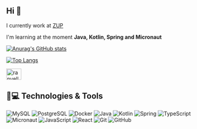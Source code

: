 

## Hi 👋
I currently work at [ZUP](https://www.zup.com.br)

I'm learning at the moment **Java, Kotlin, Spring and Micronaut**

[![Anurag's GitHub stats](https://github-readme-stats.vercel.app/api?username=RanyellHenrique&theme=dark&show_icons=true)](https://github.com/anuraghazra/github-readme-stats)

[![Top Langs](https://github-readme-stats.vercel.app/api/top-langs/?username=ranyellHenrique&theme=dark&layout=compact)](https://github.com/anuraghazra/github-readme-stats)

<a href="https://www.linkedin.com/in/ranyell-henrique-dos-santos-0a880a192" target="blank"><img align="center" src="https://raw.githubusercontent.com/rahuldkjain/github-profile-readme-generator/master/src/images/icons/Social/linked-in-alt.svg" alt="ranyellhenrique" height="30" width="40" /></a>

## 🚀💻 Technologies & Tools
![MySQL](https://img.shields.io/badge/-MySQL-black?style=flat-square&logo=mysql)
![PostgreSQL](https://img.shields.io/badge/-PostgreSQL-336791?style=flat-square&logo=postgresql)
![Docker](https://img.shields.io/badge/-Docker-black?style=flat-square&logo=docker)
![Java](https://img.shields.io/badge/-Java-FF2D31?style=flat-square&logo=java)
![Kotlin](https://img.shields.io/badge/-Kotlin-232F3E?style=flat-square&logo=kotlin)
![Spring](https://img.shields.io/badge/-Spring-232631?style=flat-square&logo=spring)
![TypeScript](https://img.shields.io/badge/-TypeScript-black?style=flat-square&logo=typescript)
![Micronaut](https://img.shields.io/badge/-Micronaut-232631?style=flat-square&logo=Micronaut)
![JavaScript](https://img.shields.io/badge/-JavaScript-black?style=flat-square&logo=javascript)
![React](https://img.shields.io/badge/-React-black?style=flat-square&logo=react)
![Git](https://img.shields.io/badge/-Git-black?style=flat-square&logo=git)
![GitHub](https://img.shields.io/badge/-GitHub-181717?style=flat-square&logo=github)


